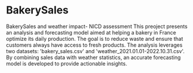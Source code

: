 # BakerySales
BakerySales and weather impact- NICD assessment
This preoject presents an analysis and forecasting model aimed at helping a bakery in France optimize its daily production. The goal is to reduce waste and ensure that customers always have access to fresh products. The analysis leverages two datasets: 'bakery_sales.csv' and 'weather_2021.01.01-2022.10.31.csv'. By combining sales data with weather statistics, an accurate forecasting model is developed to provide actionable insights.
